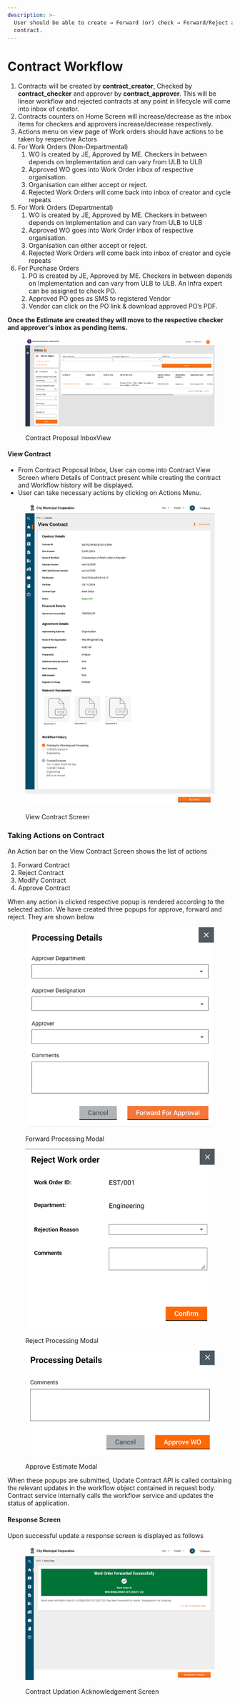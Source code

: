 ```yaml
---
description: >-
  User should be able to create → Forward (or) check → Forward/Reject a
  contract.
---
```


# Contract Workflow

1. Contracts will be created by **contract\_creator**, Checked by **contract\_checker** and approver by **contract\_approver**. This will be linear workflow and rejected contracts at any point in lifecycle will come into inbox of creator.
2. Contracts counters on Home Screen will increase/decrease as the inbox items for checkers and approvers increase/decrease respectively.
3. Actions menu on view page of Work orders should have actions to be taken by respective Actors
4. For Work Orders (Non-Departmental)
   1. WO is created by JE, Approved by ME. Checkers in between depends on Implementation and can vary from ULB to ULB
   2. Approved WO goes into Work Order inbox of respective organisation.
   3. Organisation can either accept or reject.
   4. Rejected Work Orders will come back into inbox of creator and cycle repeats
5. For Work Orders (Departmental)
   1. WO is created by JE, Approved by ME. Checkers in between depends on Implementation and can vary from ULB to ULB
   2. Approved WO goes into Work Order inbox of respective organisation.
   3. Organisation can either accept or reject.
   4. Rejected Work Orders will come back into inbox of creator and cycle repeats
6. For Purchase Orders
   1. PO is created by JE, Approved by ME. Checkers in between depends on Implementation and can vary from ULB to ULB. An Infra expert can be assigned to check PO.
   2. Approved PO goes as SMS to registered Vendor
   3. Vendor can click on the PO link & download approved PO’s PDF.

**Once the Estimate are created they will move to the respective checker and approver's inbox as pending items.**

<figure><img src="../../../../../../.gitbook/assets/Screenshot from 2022-12-06 13-27-24.png" alt=""><figcaption><p>Contract Proposal InboxView</p></figcaption></figure>

#### View Contract

* From Contract Proposal Inbox, User can come into Contract View Screen where Details of Contract present while creating the contract and Workflow history will be displayed.
* User can take necessary actions by clicking on Actions Menu.

<figure><img src="../../../../../../.gitbook/assets/image (12) (1).png" alt=""><figcaption><p>View Contract Screen</p></figcaption></figure>

### Taking Actions on Contract

An Action bar on the View Contract Screen shows the list of actions&#x20;

1. Forward Contract
2. Reject Contract
3. Modify Contract
4. Approve Contract

When any action is clicked respective popup is rendered according to the selected action. We have created three popups for approve, forward and reject. They are shown below

<figure><img src="../../../../../../.gitbook/assets/image (32) (1).png" alt=""><figcaption><p>Forward Processing Modal</p></figcaption></figure>

<figure><img src="../../../../../../.gitbook/assets/Screenshot from 2022-12-06 13-34-04.png" alt=""><figcaption><p>Reject Processing Modal</p></figcaption></figure>

<figure><img src="../../../../../../.gitbook/assets/Screenshot from 2022-12-06 13-34-33.png" alt=""><figcaption><p>Approve Estimate Modal</p></figcaption></figure>

When these popups are submitted, Update Contract API is called containing the relevant updates in the workflow object contained in request body. Contract service internally calls the workflow service and updates the status of application.

#### Response Screen

Upon successful update a response screen is displayed as follows

<figure><img src="../../../../../../.gitbook/assets/image (16) (1).png" alt=""><figcaption><p>Contract Updation Acknowledgement Screen</p></figcaption></figure>
